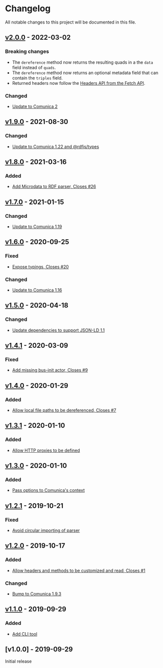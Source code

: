 # Changelog
All notable changes to this project will be documented in this file.

<a name="v2.0.0"></a>
## [v2.0.0](https://github.com/rubensworks/rdf-dereference.js/compare/v1.9.0...v2.0.0) - 2022-03-02

### Breaking changes
* The `dereference` method now returns the resulting quads in a the `data` field instead of `quads`.
* The `dereference` method now returns an optional metadata field that can contain the `triples` field.
* Returned headers now follow the [Headers API from the Fetch API](https://developer.mozilla.org/en-US/docs/Web/API/Headers).

### Changed
* [Update to Comunica 2](https://github.com/rubensworks/rdf-dereference.js/commit/eac51293787d4d0ff81c15606ba9f3607e987feb)

<a name="v1.9.0"></a>
## [v1.9.0](https://github.com/rubensworks/rdf-dereference.js/compare/v1.8.0...v1.9.0) - 2021-08-30

### Changed
* [Update to Comunica 1.22 and @rdfjs/types](https://github.com/rubensworks/rdf-dereference.js/commit/5a17487e87a35ce30b47e9b7b118268c0d7660c0)

<a name="v1.8.0"></a>
## [v1.8.0](https://github.com/rubensworks/rdf-dereference.js/compare/v1.7.0...v1.8.0) - 2021-03-16

### Added
* [Add Microdata to RDF parser, Closes #26](https://github.com/rubensworks/rdf-dereference.js/commit/0adce4b27757dede9c3decef0c29f471eda9f962)

<a name="v1.7.0"></a>
## [v1.7.0](https://github.com/rubensworks/rdf-dereference.js/compare/v1.6.0...v1.7.0) - 2021-01-15

### Changed
* [Update to Comunica 1.19](https://github.com/rubensworks/rdf-dereference.js/commit/b60f764f12e3a833e6c2036e75afeb82d24ad3c6)

<a name="v1.6.0"></a>
## [v1.6.0](https://github.com/rubensworks/rdf-dereference.js/compare/v1.4.1...v1.6.0) - 2020-09-25

### Fixed
* [Expose typings, Closes #20](https://github.com/rubensworks/rdf-dereference.js/commit/4ab8bdd559be2d41db21814793963dc17567b23e)

### Changed
* [Update to Comunica 1.16](https://github.com/rubensworks/rdf-dereference.js/commit/3771216274e929a1a10c42950248611b738d8a90)

<a name="v1.5.0"></a>
## [v1.5.0](https://github.com/rubensworks/rdf-dereference.js/compare/v1.3.1...v1.5.0) - 2020-04-18

### Changed
* [Update dependencies to support JSON-LD 1.1](https://github.com/rubensworks/rdf-dereference.js/commit/4415dc8cb9baeca33cfa89a4a2cb04210da307e5)

<a name="v1.4.1"></a>
## [v1.4.1](https://github.com/rubensworks/rdf-dereference.js/compare/v1.4.0...v1.4.1) - 2020-03-09

### Fixed
* [Add missing bus-init actor, Closes #9](https://github.com/rubensworks/rdf-dereference.js/commit/29999da93d6778fe5aa0a233f6466909bc6aae74)

<a name="v1.4.0"></a>
## [v1.4.0](https://github.com/rubensworks/rdf-dereference.js/compare/v1.2.1...v1.4.0) - 2020-01-29

### Added
* [Allow local file paths to be dereferenced, Closes #7](https://github.com/rubensworks/rdf-dereference.js/commit/f93040553eb565038f706ae25c5dbbf1fb3c998d)

<a name="v1.3.1"></a>
## [v1.3.1](https://github.com/rubensworks/rdf-dereference.js/compare/v1.3.0...v1.3.1) - 2020-01-10

### Added
* [Allow HTTP proxies to be defined](https://github.com/rubensworks/rdf-dereference.js/commit/2b27f632ceed5b79062779ac0de4b430f622a8e6)

<a name="v1.3.0"></a>
## [v1.3.0](https://github.com/rubensworks/rdf-dereference.js/compare/v1.2.1...v1.3.0) - 2020-01-10

### Added
* [Pass options to Comunica's context](https://github.com/rubensworks/rdf-dereference.js/commit/a4628a8d238b978e70cd46fc419fb2b34774fcd1)

<a name="v1.2.1"></a>
## [v1.2.1](https://github.com/rubensworks/rdf-dereference.js/compare/v1.2.0...v1.2.1) - 2019-10-21

### Fixed
* [Avoid circular importing of parser](https://github.com/rubensworks/rdf-dereference.js/commit/64155c516bc2afcfdd1e40264635a7804ea8d543)

<a name="v1.2.0"></a>
## [v1.2.0](https://github.com/rubensworks/rdf-dereference.js/compare/v1.1.0...v1.2.0) - 2019-10-17

### Added
* [Allow headers and methods to be customized and read, Closes #1](https://github.com/rubensworks/rdf-dereference.js/commit/189707acbd26319aed76d63b44b8d5d9cd51c82a)

### Changed
* [Bump to Comunica 1.9.3](https://github.com/rubensworks/rdf-dereference.js/commit/ff60fa2f1885ddd0b1ca4578679594a9c9bad431)

<a name="v1.1.0"></a>
## [v1.1.0](https://github.com/rubensworks/rdf-dereference.js/compare/v1.0.0...v1.1.0) - 2019-09-29

### Added
* [Add CLI tool](https://github.com/rubensworks/rdf-dereference.js/commit/f447152bec93620677fa7a733c98e0d75b41265f)

<a name="v1.0.0"></a>
## [v1.0.0] - 2019-09-29

Initial release
